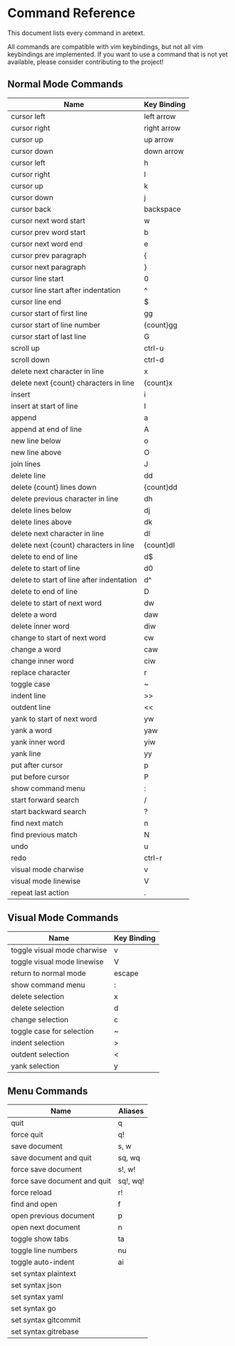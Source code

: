 Command Reference
=================

This document lists every command in aretext.

All commands are compatible with vim keybindings, but not all vim keybindings are implemented. If you want to use a command that is not yet available, please consider contributing to the project!

Normal Mode Commands
--------------------

| Name                                      | Key Binding |
|-------------------------------------------|-------------|
| cursor left                               | left arrow  |
| cursor right                              | right arrow |
| cursor up                                 | up arrow    |
| cursor down                               | down arrow  |
| cursor left                               | h           |
| cursor right                              | l           |
| cursor up                                 | k           |
| cursor down                               | j           |
| cursor back                               | backspace   |
| cursor next word start                    | w           |
| cursor prev word start                    | b           |
| cursor next word end                      | e           |
| cursor prev paragraph                     | \{          |
| cursor next paragraph                     | \}          |
| cursor line start                         | 0           |
| cursor line start after indentation       | ^           |
| cursor line end                           | $           |
| cursor start of first line                | gg          |
| cursor start of line number               | {count}gg   |
| cursor start of last line                 | G           |
| scroll up                                 | ctrl-u      |
| scroll down                               | ctrl-d      |
| delete next character in line             | x           |
| delete next \{count\} characters in line  | \{count\}x  |
| insert                                    | i           |
| insert at start of line                   | I           |
| append                                    | a           |
| append at end of line                     | A           |
| new line below                            | o           |
| new line above                            | O           |
| join lines                                | J           |
| delete line                               | dd          |
| delete {count} lines down                 | \{count\}dd |
| delete previous character in line         | dh          |
| delete lines below                        | dj          |
| delete lines above                        | dk          |
| delete next character in line             | dl          |
| delete next \{count\} characters in line  | \{count\}dl |
| delete to end of line                     | d$          |
| delete to start of line                   | d0          |
| delete to start of line after indentation | d^          |
| delete to end of line                     | D           |
| delete to start of next word              | dw          |
| delete a word                             | daw         |
| delete inner word                         | diw         |
| change to start of next word              | cw          |
| change a word                             | caw         |
| change inner word                         | ciw         |
| replace character                         | r           |
| toggle case                               | ~           |
| indent line                               | >>          |
| outdent line                              | \<\<        |
| yank to start of next word                | yw          |
| yank a word                               | yaw         |
| yank inner word                           | yiw         |
| yank line                                 | yy          |
| put after cursor                          | p           |
| put before cursor                         | P           |
| show command menu                         | :           |
| start forward search                      | /           |
| start backward search                     | ?           |
| find next match                           | n           |
| find previous match                       | N           |
| undo                                      | u           |
| redo                                      | ctrl-r      |
| visual mode charwise                      | v           |
| visual mode linewise                      | V           |
| repeat last action                        | .           |

Visual Mode Commands
--------------------

| Name                        | Key Binding |
|-----------------------------|-------------|
| toggle visual mode charwise | v           |
| toggle visual mode linewise | V           |
| return to normal mode       | escape      |
| show command menu           | :           |
| delete selection            | x           |
| delete selection            | d           |
| change selection            | c           |
| toggle case for selection   | ~           |
| indent selection            | \>          |
| outdent selection           | \<          |
| yank selection              | y           |

Menu Commands
-------------

| Name                         | Aliases  |
|------------------------------|----------|
| quit                         | q        |
| force quit                   | q!       |
| save document                | s, w     |
| save document and quit       | sq, wq   |
| force save document          | s!, w!   |
| force save document and quit | sq!, wq! |
| force reload                 | r!       |
| find and open                | f        |
| open previous document       | p        |
| open next document           | n        |
| toggle show tabs             | ta       |
| toggle line numbers          | nu       |
| toggle auto-indent           | ai       |
| set syntax plaintext         |          |
| set syntax json              |          |
| set syntax yaml              |          |
| set syntax go                |          |
| set syntax gitcommit         |          |
| set syntax gitrebase         |          |
